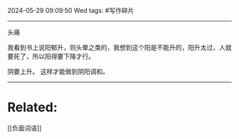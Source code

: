 2024-05-29 09:09:50 Wed 
tags:  #写作碎片

----
头痛

我看到书上说阳郁升，则头晕之类的，我想到这个阳是不能升的，阳升太过，人就要死了，所以阳得要下降才行。

阴要上升。
这样才能做到阴阳调和。


---
# Related:
[[负面词语]]